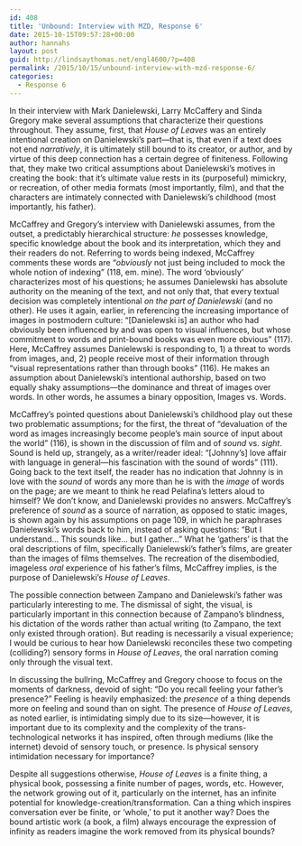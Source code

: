 ```yaml
---
id: 408
title: 'Unbound: Interview with MZD, Response 6'
date: 2015-10-15T09:57:28+00:00
author: hannahs
layout: post
guid: http://lindsaythomas.net/engl4600/?p=408
permalink: /2015/10/15/unbound-interview-with-mzd-response-6/
categories:
  - Response 6
---
```

In their interview with Mark Danielewski, Larry McCaffery and Sinda Gregory make several assumptions that characterize their questions throughout. They assume, first, that _House of Leaves_ was an entirely intentional creation on Danielewski’s part—that is, that even if a text does not end _narratively_, it is ultimately still bound to its creator, or author, and by virtue of this deep connection has a certain degree of finiteness. Following that, they make two critical assumptions about Danielewski’s motives in creating the book: that it’s ultimate value rests in its (purposeful) mimickry, or recreation, of other media formats (most importantly, film), and that the characters are intimately connected with Danielewski’s childhood (most importantly, his father).

McCaffrey and Gregory’s interview with Danielewski assumes, from the outset, a predictably hierarchical structure: _he_ possesses knowledge, specific knowledge about the book and its interpretation, which they and their readers do not. Referring to words being indexed, McCaffrey comments these words are “_obviously_ not just being included to mock the whole notion of indexing” (118, em. mine). The word ‘obviously’ characterizes most of his questions; he assumes Danielewski has absolute authority on the meaning of the text, and not only that, that every textual decision was completely intentional _on the part of Danielewski_ (and no other). He uses it again, earlier, in referencing the increasing importance of images in postmodern culture: “[Danielewski is] an author who had obviously been influenced by and was open to visual influences, but whose commitment to words and print-bound books was even more obvious” (117). Here, McCaffrey assumes Danielewski is responding to, 1) a threat to words from images, and, 2) people receive most of their information through “visual representations rather than through books” (116). He makes an assumption about Danielewski’s intentional authorship, based on two equally shaky assumptions—the dominance and threat of images over words. In other words, he assumes a binary opposition, Images vs. Words.

McCaffrey’s pointed questions about Danielewski’s childhood play out these two problematic assumptions; for the first, the threat of “devaluation of the word as images increasingly become people’s main source of input about the world” (116), is shown in the discussion of film and of _sound_ vs. _sight_. Sound is held up, strangely, as a writer/reader ideal: “[Johnny’s] love affair with language in general—his fascination with the sound of words” (111). Going back to the text itself, the reader has no indication that Johnny is in love with the _sound_ of words any more than he is with the _image_ of words on the page; are we meant to think he read Pelafina’s letters aloud to himself? We don’t know, and Danielewski provides no answers. McCaffrey’s preference of _sound_ as a source of narration, as opposed to static images, is shown again by his assumptions on page 109, in which he paraphrases Danielewski’s words back to him, instead of asking questions: “But I understand… This sounds like… but I gather…” What he ‘gathers’ is that the oral descriptions of film, specifically Danielewski’s father’s films, are greater than the images of films themselves. The recreation of the disembodied, imageless _oral_ experience of his father’s films, McCaffrey implies, is the purpose of Danielewski’s _House of Leaves_.

The possible connection between Zampano and Danielewski’s father was particularly interesting to me. The dismissal of sight, the visual, is particularly important in this connection because of Zampano’s blindness, his dictation of the words rather than actual writing (to Zampano, the text only existed through oration). But reading is necessarily a visual experience; I would be curious to hear how Danielewski reconciles these two competing (colliding?) sensory forms in _House of Leaves_, the oral narration coming only through the visual text.

In discussing the bullring, McCaffrey and Gregory choose to focus on the moments of darkness, devoid of sight: “Do you recall feeling your father’s presence?” Feeling is heavily emphasized: the _presence_ of a thing depends more on feeling and sound than on sight. The presence of _House of Leaves_, as noted earlier, is intimidating simply due to its size—however, it is important due to its complexity and the complexity of the trans-technological networks it has inspired, often through mediums (like the internet) devoid of sensory touch, or presence. Is physical sensory intimidation necessary for importance?

Despite all suggestions otherwise, _House of Leaves_ is a finite thing, a physical book, possessing a finite number of pages, words, etc. However, the network growing out of it, particularly on the internet, has an infinite potential for knowledge-creation/transformation. Can a thing which inspires conversation ever be finite, or ‘whole,’ to put it another way? Does the bound artistic work (a book, a film) always encourage the expression of infinity as readers imagine the work removed from its physical bounds?